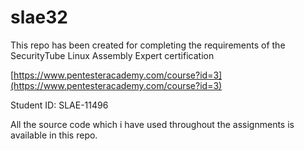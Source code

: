 # slae32
This repo has been created for completing the requirements of the SecurityTube Linux Assembly Expert certification

[https://www.pentesteracademy.com/course?id=3](https://www.pentesteracademy.com/course?id=3)


Student ID: SLAE-11496

All the source code which i have used throughout the assignments is available in this repo. 



